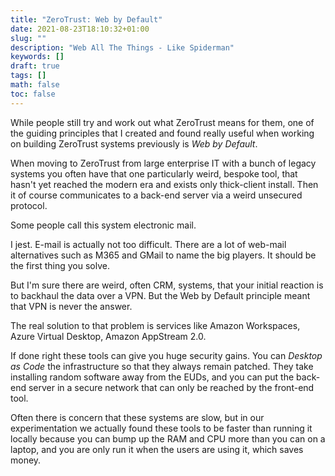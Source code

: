 ```yaml
---
title: "ZeroTrust: Web by Default"
date: 2021-08-23T18:10:32+01:00
slug: ""
description: "Web All The Things - Like Spiderman"
keywords: []
draft: true
tags: []
math: false
toc: false
---
```


While people still try and work out what ZeroTrust means for them, one of the guiding principles that I created and found really useful when working on building ZeroTrust systems previously is _Web by Default_.

When moving to ZeroTrust from large enterprise IT with a bunch of legacy systems you often have that one particularly weird, bespoke tool, that hasn't yet reached the modern era and exists only thick-client install. Then it of course communicates to a back-end server via a weird unsecured protocol.

Some people call this system electronic mail.

I jest. E-mail is actually not too difficult. There are a lot of web-mail alternatives such as M365 and GMail to name the big players. It should be the first thing you solve.

But I'm sure there are weird, often CRM, systems, that your initial reaction is to backhaul the data over a VPN. But the Web by Default principle meant that VPN is never the answer.

The real solution to that problem is services like Amazon Workspaces, Azure Virtual Desktop, Amazon AppStream 2.0.

If done right these tools can give you huge security gains. You can _Desktop as Code_ the infrastructure so that they always remain patched. They take installing random software away from the EUDs, and you can put the back-end server in a secure network that can only be reached by the front-end tool.

Often there is concern that these systems are slow, but in our experimentation we actually found these tools to be faster than running it locally because you can bump up the RAM and CPU more than you can on a laptop, and you are only run it when the users are using it, which saves money.

